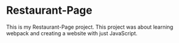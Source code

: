 # Restaurant-Page

This is my Restaurant-Page project. This project was 
about learning webpack and creating a website with
just JavaScript.